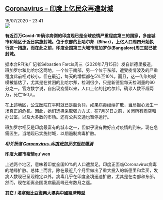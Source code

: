 <!--1594853811000-->
[Coronavirus – 印度上亿民众再遭封城](http://www.rfi.fr//cn/%E7%A4%BE%E4%BC%9A/20200715-rfi-%E6%B3%95%E5%B9%BF-%E5%B0%BC%E5%8F%A4%E6%8B%89-coronavirus-%E2%80%93-%E5%8D%B0%E5%BA%A6%E4%B8%8A%E4%BA%BF%E6%B0%91%E4%BC%97%E5%86%8D%E9%81%AD%E5%B0%81%E5%9F%8E)
------

<div>15/07/2020 - 23:41</div><img src="https://s.rfi.fr/media/display/7a0546d6-c65b-11ea-b026-005056a964fe/w:310/p:16x9/000_1v74f5_0.jpg"><p><strong>有近百万Covid-19确诊病例的印度现已是全球疫情严重程度第三的国家，多座城市和地区于近日实施封城。位于东部的比哈尔邦（Bihar），上亿人口周四开始执行这一措施，而在此之前，印度全国第三大城市班加罗尔(Bangalore)周三就已被封城。</strong></p><div class="t-content__body u-clearfix"><div class="m-interstitial"></div><p>据本台RFI法广记者Sébastien Farcis周三（2020年7月15日）发自新德里报道，班加罗尔和比哈尔这两地，一个位于南部，另一个位于东部，遭受疫情波及的严重程度此前相对较小。但在最近，每天的增幅都在5%至10%。而且，这一传染的规模被低估了，尤其是在贫困的比哈尔邦，检测很少，只是新德里每天检测量的60分之一。官方数字说，自出现疫情以来，人口上亿的比哈尔邦，确诊人数不超两万，死亡150人。</p><p>在上述地区，公立医院在平时就已是超负荷，如果病毒继续扩散，当局担心发生一场真正的危机。因此，她们选择采取强力方式，在7月31日之前，关闭所有商店和办公室，以及大多数的市场。还有公共交通也暂停运行。</p><p>班加罗尔相反是印度最富有的城市之一，但似乎没有做好应对疫情的到来。现在急需医生。当地现已实施封城，以期遏制病毒扩散。</p><p><em><strong>相关报道 <a target="_blank" href="https://www.rfi.fr/cn/亚洲/20200705-rfi-法广-尼古拉-coronavirus-印度班加罗尔医院爆满">Coronavirus-印度班加罗尔医院爆满</a></strong></em></p><p><strong>印度大都市疫情qu'wen</strong></p><p>上述两个地区，意味着印度全国10%的人口遭禁足。印度正面临Coronavirus病毒的地缘扩散。总体上而言，除在最近几个月里做出了重大投入的新德里和孟买，发病人数现已呈现稳定以外，病毒几乎在印度全境迅速扩散，尤其是在南部和东部。然而，现在距离全国发病最高峰还有数月之遥。</p><p><strong><a target="_blank" href="https://www.rfi.fr/tw/尼古拉">其它</a> / <a target="_blank" href="https://www.rfi.fr/tw/中國/20200715-rfi-法廣-尼古拉-埃塞俄比亞復興大壩與中國經濟轉型">埃塞俄比亞復興大壩與中國經濟轉型</a></strong></p><div class="o-self-promo o-self-promo--nl o-self-promo--hidden" data-selfpromo-newsletter></div><div class="o-self-promo o-self-promo--app o-self-promo--hidden" data-selfpromo-app></div></div>
